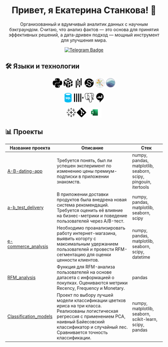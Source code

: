 <h1 align="center">Привет, я Екатерина Станкова! 👋</h1>

<p align="center">
Организованный и вдумчивый аналитик данных с научным бэкграундом. Считаю, что анализ фактов — это основа для принятия эффективных решений, а дата-дривен подход — мощный инструмент для улучшения мира.
</p>

<p align="center">
<a href="https://t.me/EkaterinaStankova">
  <img src="https://img.shields.io/badge/Telegram-2CA5E0?style=for-the-badge&logo=telegram&logoColor=white" alt="Telegram Badge">
</a>
</p>

## 🛠 Языки и технологии

<p align="center">
  <img src="https://github.com/EkaterinaStan/EkaterinaStan/blob/main/icons/python.svg" height="30" alt="JavaScript" title="Python"/>
  <img src="https://github.com/EkaterinaStan/EkaterinaStan/blob/main/icons/numpy.svg" height="30" alt="JavaScript" title="Numpy"/>
  <img src="https://github.com/EkaterinaStan/EkaterinaStan/blob/main/icons/pandas.svg" height="30" alt="JavaScript" title="Pandas"/>
  <img src="https://github.com/EkaterinaStan/EkaterinaStan/blob/main/icons/scipy.svg" height="30" alt="JavaScript" title="Scipy" />
  <img src="https://github.com/EkaterinaStan/EkaterinaStan/blob/main/icons/Matplotlib_icon.svg" height="30" alt="JavaScript" title="Matplotlib"/>
  <img src="https://github.com/EkaterinaStan/EkaterinaStan/blob/main/icons/seaborn-1.svg" height="30" alt="JavaScript" title="Seaborn"/>
</p>

<p align="center">
  <img src="https://github.com/EkaterinaStan/EkaterinaStan/blob/main/icons/sql-database-generic-svgrepo-com.svg" height="30" alt="JavaScript" title="SQL" />
  <img src="https://github.com/EkaterinaStan/EkaterinaStan/blob/main/icons/clickhouse.svg" height="30" alt="JavaScript" title="ClickHouse"/>
  <img src="https://github.com/EkaterinaStan/EkaterinaStan/blob/main/icons/postgresql.svg" height="30" alt="JavaScript" title="PostgreSQL" />
  <img src="https://github.com/EkaterinaStan/EkaterinaStan/blob/main/icons/redash.svg" height="30" alt="JavaScript" title="Redash" />
</p>

<p align="center">
  <img src="https://github.com/EkaterinaStan/EkaterinaStan/blob/main/icons/tableau.svg" height="30" alt="JavaScript" title="Tableau" />
  <img src="https://github.com/EkaterinaStan/EkaterinaStan/blob/main/icons/git.svg" height="30" alt="JavaScript" title="Git" />
  <img src="https://github.com/EkaterinaStan/EkaterinaStan/blob/main/icons/Microsoft_Excel-Logo.wine.svg" height="30" alt="JavaScript" title="Excel" />
</p>

## 📊 Проекты

| Название проекта         | Описание                                                                                                                                                   | Стек                                                        |
|--------------------------|------------------------------------------------------------------------------------------------------------------------------------------------------------|-------------------------------------------------------------|
| [A-B-dating-app](https://github.com/EkaterinaStan/A-B-dating-app)            | Требуется понять, был ли успешен эксперимент по изменению цены премиум-подписки в приложении знакомств.                                                      | numpy, pandas, matplotlib, seaborn, scipy, pingouin, itertools |
| [a-b_test_delivery](https://github.com/EkaterinaStan/a-b_test_delivery)         | В приложении доставки продуктов была внедрена новая система рекомендаций. Требуется оценить её влияние на бизнес-метрики и поведение пользователей через A/B-тест.          | numpy, pandas, matplotlib, seaborn, scipy                   |
| [e-commerce_analysis](https://github.com/EkaterinaStan/e-commerce_analysis)       | Необходимо проанализировать работу интернет-магазина, выявить когорту с максимальным удержанием пользователей и провести RFM-сегментацию для оценки ценности клиентов.                       | numpy, pandas, matplotlib, seaborn, scipy, datetime          |
| [RFM_analysis](https://github.com/EkaterinaStan/RFM_analysis)              | Функция для RFM-анализа пользователей на основе датасета с информацией о покупках. Оцениваются метрики Recency, Frequency и Monetary.                                           | pandas                                                      |
| [Classification_models](https://github.com/EkaterinaStan/Classification_models)     | Проект по выбору лучшей модели классификации цветков ириса на три класса. Реализованы логистическая регрессия с применением PCA, наивный Байесовский классификатор и случайный лес. Сравнивается точность классификации.                  | numpy, matplotlib, seaborn, scikit-learn, scipy, pandas                           |
